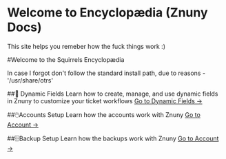 # Welcome to Encyclopædia (Znuny Docs)

This site helps you remeber how the fuck things work :)

#Welcome to the Squirrels Encyclopædia

  In case I forgot don't follow the standard install path, due to reasons  - '/usr/share/otrs'

##🔧 Dynamic Fields
          Learn how to create, manage, and use dynamic fields in Znuny to customize your ticket workflows
          [Go to Dynamic Fields →](./dynamic-fields.md)

##🖱️Accounts Setup
          Learn how the accounts work with Znuny
          [Go to Account →](./accounts.md)

##🗄️Backup Setup
          Learn how the backups work with Znuny
          [Go to Account →](./backups.md)
